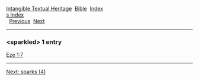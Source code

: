 [Intangible Textual Heritage](../../index)  [Bible](../index) 
[Index](index)   
[s Index](_s_)  
  [Previous](c10746)  [Next](c10748) 

------------------------------------------------------------------------

### &lt;sparkled&gt; 1 entry

[Eze 1:7](../kjv/eze001.htm#007)  

------------------------------------------------------------------------

[Next: sparks (4)](c10748)
